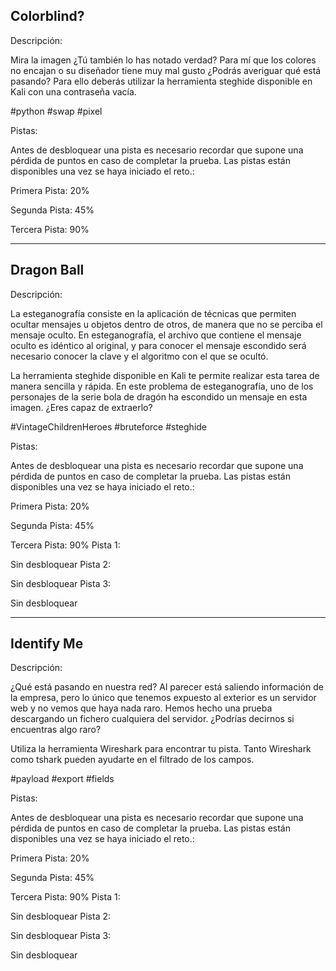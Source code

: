 ## Colorblind?
Descripción:

Mira la imagen ¿Tú también lo has notado verdad? Para mí que los colores no encajan o su diseñador tiene muy mal gusto ¿Podrás averiguar qué está pasando? Para ello deberás utilizar la herramienta steghide disponible en Kali con una contraseña vacía.

#python #swap #pixel

Pistas:

Antes de desbloquear una pista es necesario recordar que supone una pérdida de puntos en caso de completar la prueba. Las pistas están disponibles una vez se haya iniciado el reto.:

Primera Pista: 20%

Segunda Pista: 45%

Tercera Pista: 90%

---

## Dragon Ball
Descripción:

La esteganografía consiste en la aplicación de técnicas que permiten ocultar mensajes u objetos dentro de otros, de manera que no se perciba el mensaje oculto. En esteganografía, el archivo que contiene el mensaje oculto es idéntico al original, y para conocer el mensaje escondido será necesario conocer la clave y el algoritmo con el que se ocultó.

La herramienta steghide disponible en Kali te permite realizar esta tarea de manera sencilla y rápida. En este problema de esteganografía, uno de los personajes de la serie bola de dragón ha escondido un mensaje en esta imagen. ¿Eres capaz de extraerlo?

#VintageChildrenHeroes #bruteforce #steghide

Pistas:

Antes de desbloquear una pista es necesario recordar que supone una pérdida de puntos en caso de completar la prueba. Las pistas están disponibles una vez se haya iniciado el reto.:

Primera Pista: 20%

Segunda Pista: 45%

Tercera Pista: 90%
Pista 1:

Sin desbloquear
Pista 2:

Sin desbloquear
Pista 3:

Sin desbloquear

---

## Identify Me
Descripción:

¿Qué está pasando en nuestra red? Al parecer está saliendo información de la empresa, pero lo único que tenemos expuesto al exterior es un servidor web y no vemos que haya nada raro. Hemos hecho una prueba descargando un fichero cualquiera del servidor. ¿Podrías decirnos si encuentras algo raro?

Utiliza la herramienta Wireshark para encontrar tu pista. Tanto Wireshark como tshark pueden ayudarte en el filtrado de los campos.

#payload #export #fields

Pistas:

Antes de desbloquear una pista es necesario recordar que supone una pérdida de puntos en caso de completar la prueba. Las pistas están disponibles una vez se haya iniciado el reto.:

Primera Pista: 20%

Segunda Pista: 45%

Tercera Pista: 90%
Pista 1:

Sin desbloquear
Pista 2:

Sin desbloquear
Pista 3:

Sin desbloquear
